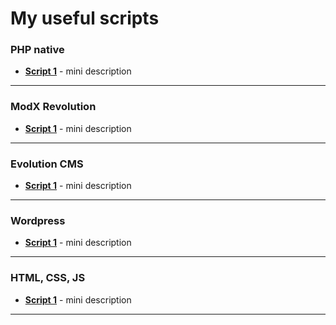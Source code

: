 # My useful scripts
### PHP native
* **[Script 1](https://)** - mini description
___

### ModX Revolution
* **[Script 1](https://)** - mini description
___

### Evolution CMS
* **[Script 1](https://)** - mini description
___

### Wordpress
* **[Script 1](https://)** - mini description
___

### HTML, CSS, JS
* **[Script 1](https://)** - mini description
___